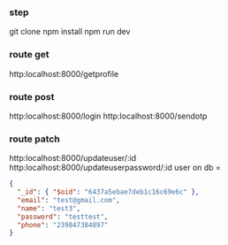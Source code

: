 ### step

git clone
npm install
npm run dev

### route get

http:localhost:8000/getprofile

### route post

http:localhost:8000/login
http:localhost:8000/sendotp

### route patch

http:localhost:8000/updateuser/:id
http:localhost:8000/updateuserpassword/:id
user on db =

```json
{
  "_id": { "$oid": "6437a5ebae7deb1c16c69e6c" },
  "email": "test@gmail.com",
  "name": "test3",
  "password": "testtest",
  "phone": "239847384897"
}
```
